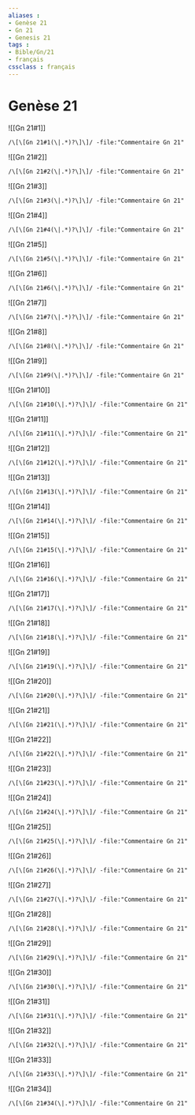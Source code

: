```yaml
---
aliases : 
- Genèse 21
- Gn 21
- Genesis 21
tags : 
- Bible/Gn/21
- français
cssclass : français
---
```


# Genèse 21

![[Gn 21#1]]

```query
/\[\[Gn 21#1(\|.*)?\]\]/ -file:"Commentaire Gn 21"
```

![[Gn 21#2]]

```query
/\[\[Gn 21#2(\|.*)?\]\]/ -file:"Commentaire Gn 21"
```

![[Gn 21#3]]

```query
/\[\[Gn 21#3(\|.*)?\]\]/ -file:"Commentaire Gn 21"
```

![[Gn 21#4]]

```query
/\[\[Gn 21#4(\|.*)?\]\]/ -file:"Commentaire Gn 21"
```

![[Gn 21#5]]

```query
/\[\[Gn 21#5(\|.*)?\]\]/ -file:"Commentaire Gn 21"
```

![[Gn 21#6]]

```query
/\[\[Gn 21#6(\|.*)?\]\]/ -file:"Commentaire Gn 21"
```

![[Gn 21#7]]

```query
/\[\[Gn 21#7(\|.*)?\]\]/ -file:"Commentaire Gn 21"
```

![[Gn 21#8]]

```query
/\[\[Gn 21#8(\|.*)?\]\]/ -file:"Commentaire Gn 21"
```

![[Gn 21#9]]

```query
/\[\[Gn 21#9(\|.*)?\]\]/ -file:"Commentaire Gn 21"
```

![[Gn 21#10]]

```query
/\[\[Gn 21#10(\|.*)?\]\]/ -file:"Commentaire Gn 21"
```

![[Gn 21#11]]

```query
/\[\[Gn 21#11(\|.*)?\]\]/ -file:"Commentaire Gn 21"
```

![[Gn 21#12]]

```query
/\[\[Gn 21#12(\|.*)?\]\]/ -file:"Commentaire Gn 21"
```

![[Gn 21#13]]

```query
/\[\[Gn 21#13(\|.*)?\]\]/ -file:"Commentaire Gn 21"
```

![[Gn 21#14]]

```query
/\[\[Gn 21#14(\|.*)?\]\]/ -file:"Commentaire Gn 21"
```

![[Gn 21#15]]

```query
/\[\[Gn 21#15(\|.*)?\]\]/ -file:"Commentaire Gn 21"
```

![[Gn 21#16]]

```query
/\[\[Gn 21#16(\|.*)?\]\]/ -file:"Commentaire Gn 21"
```

![[Gn 21#17]]

```query
/\[\[Gn 21#17(\|.*)?\]\]/ -file:"Commentaire Gn 21"
```

![[Gn 21#18]]

```query
/\[\[Gn 21#18(\|.*)?\]\]/ -file:"Commentaire Gn 21"
```

![[Gn 21#19]]

```query
/\[\[Gn 21#19(\|.*)?\]\]/ -file:"Commentaire Gn 21"
```

![[Gn 21#20]]

```query
/\[\[Gn 21#20(\|.*)?\]\]/ -file:"Commentaire Gn 21"
```

![[Gn 21#21]]

```query
/\[\[Gn 21#21(\|.*)?\]\]/ -file:"Commentaire Gn 21"
```

![[Gn 21#22]]

```query
/\[\[Gn 21#22(\|.*)?\]\]/ -file:"Commentaire Gn 21"
```

![[Gn 21#23]]

```query
/\[\[Gn 21#23(\|.*)?\]\]/ -file:"Commentaire Gn 21"
```

![[Gn 21#24]]

```query
/\[\[Gn 21#24(\|.*)?\]\]/ -file:"Commentaire Gn 21"
```

![[Gn 21#25]]

```query
/\[\[Gn 21#25(\|.*)?\]\]/ -file:"Commentaire Gn 21"
```

![[Gn 21#26]]

```query
/\[\[Gn 21#26(\|.*)?\]\]/ -file:"Commentaire Gn 21"
```

![[Gn 21#27]]

```query
/\[\[Gn 21#27(\|.*)?\]\]/ -file:"Commentaire Gn 21"
```

![[Gn 21#28]]

```query
/\[\[Gn 21#28(\|.*)?\]\]/ -file:"Commentaire Gn 21"
```

![[Gn 21#29]]

```query
/\[\[Gn 21#29(\|.*)?\]\]/ -file:"Commentaire Gn 21"
```

![[Gn 21#30]]

```query
/\[\[Gn 21#30(\|.*)?\]\]/ -file:"Commentaire Gn 21"
```

![[Gn 21#31]]

```query
/\[\[Gn 21#31(\|.*)?\]\]/ -file:"Commentaire Gn 21"
```

![[Gn 21#32]]

```query
/\[\[Gn 21#32(\|.*)?\]\]/ -file:"Commentaire Gn 21"
```

![[Gn 21#33]]

```query
/\[\[Gn 21#33(\|.*)?\]\]/ -file:"Commentaire Gn 21"
```

![[Gn 21#34]]

```query
/\[\[Gn 21#34(\|.*)?\]\]/ -file:"Commentaire Gn 21"
```

